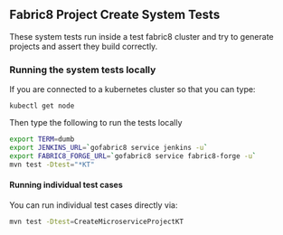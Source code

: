 ## Fabric8 Project Create System Tests

These system tests run inside a test fabric8 cluster and try to generate projects and assert they build correctly.

### Running the system tests locally

If you are connected to a kubernetes cluster so that you can type:

    kubectl get node
    
Then type the following to run the tests locally
    

```bash
export TERM=dumb
export JENKINS_URL=`gofabric8 service jenkins -u`
export FABRIC8_FORGE_URL=`gofabric8 service fabric8-forge -u`
mvn test -Dtest="*KT"
```


#### Running individual test cases

You can run individual test cases directly via:

```bash
mvn test -Dtest=CreateMicroserviceProjectKT
```